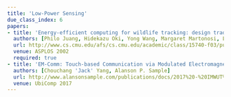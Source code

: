 ```yaml
---
title: 'Low-Power Sensing'
due_class_index: 6
papers:
- title: 'Energy-efficient computing for wildlife tracking: design tradeoffs and early experiences with ZebraNet'
  authors: [Philo Juang, Hidekazu Oki, Yong Wang, Margaret Martonosi, Li-Shiuan Peh, Daniel Rubenstein]
  url: http://www.cs.cmu.edu/afs/cs.cmu.edu/academic/class/15740-f03/public/suggested_papers/sensors/zebranet_asplos02.pdf
  venue: ASPLOS 2002
  required: true
- title: 'EM-Comm: Touch-based Communication via Modulated Electromagnetic Emissions'
  authors: [Chouchang 'Jack' Yang, Alanson P. Sample]
  url: http://www.alansonsample.com/publications/docs/2017%20-%20IMWUT%20-%20EM-Comm.pdf
  venue: UbiComp 2017
---
```

<!-- - title: 'Sifting Through the Airwaves: Efficient and Scalable Multiband RF Harvesting'
  authors: [Aaron Parks, Joshua Smith]
  url: https://www.researchgate.net/publication/271425487_Sifting_through_the_airwaves_Efficient_and_scalable_multiband_RF_harvesting
  venue: IEEE RFID 2014
- title: 'Battery-Free Cellphone'
  authors: [Vamsi Talla, Bryce Kellogg, Shyamnath Gollakota, Joshua R. Smith]
  url: http://brycekellogg.com/files/battery-free-phone.pdf
  venue: UbiComp 2017
  required: true -->